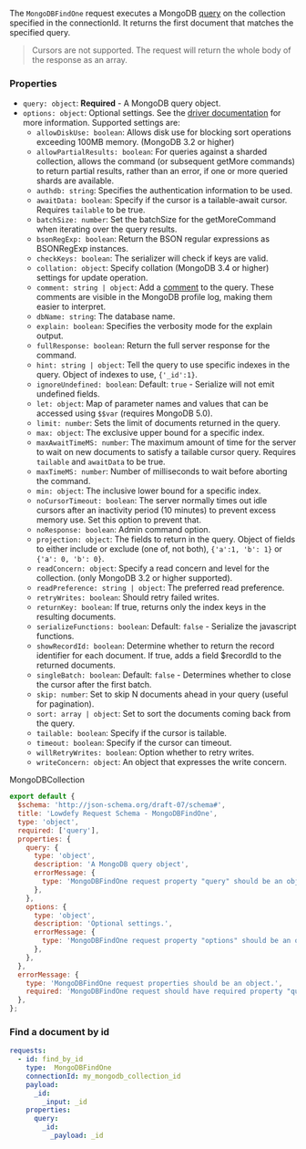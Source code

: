 <TITLE>
MongoDBFindOne
</TITLE>

<DESCRIPTION>

The `MongoDBFindOne` request executes a MongoDB [query](https://docs.mongodb.com/manual/tutorial/query-documents/) on the collection specified in the connectionId. It returns the first document that matches the specified query.

>Cursors are not supported. The request will return the whole body of the response as an array.

### Properties

- `query: object`: __Required__ - A MongoDB query object.
- `options: object`: Optional settings. See the [driver documentation](https://mongodb.github.io/node-mongodb-native/4.0/classes/collection.html#findone) for more information. Supported settings are:
  - `allowDiskUse: boolean`: Allows disk use for blocking sort operations exceeding 100MB memory. (MongoDB 3.2 or higher)
  - `allowPartialResults: boolean`: For queries against a sharded collection, allows the command (or subsequent getMore commands) to return partial results, rather than an error, if one or more queried shards are available.
  - `authdb: string`: Specifies the authentication information to be used.
  - `awaitData: boolean`: Specify if the cursor is a tailable-await cursor. Requires `tailable` to be true.
  - `batchSize: number`: Set the batchSize for the getMoreCommand when iterating over the query results.
  - `bsonRegExp: boolean`: Return the BSON regular expressions as BSONRegExp instances.
  - `checkKeys: boolean`: The serializer will check if keys are valid.
  - `collation: object`: Specify collation (MongoDB 3.4 or higher) settings for update operation.
  - `comment: string | object`: Add a [comment](https://docs.mongodb.com/manual/reference/operator/query/comment/index.html) to the query. These comments are visible in the MongoDB profile log, making them easier to interpret.
  - `dbName: string`: The database name.
  - `explain: boolean`: Specifies the verbosity mode for the explain output.
  - `fullResponse: boolean`: Return the full server response for the command.
  - `hint: string | object`: Tell the query to use specific indexes in the query. Object of indexes to use, `{'_id':1}`.
  - `ignoreUndefined: boolean`: Default: `true` - Serialize will not emit undefined fields.
  - `let: object`: Map of parameter names and values that can be accessed using `$$var` (requires MongoDB 5.0).
  - `limit: number`: Sets the limit of documents returned in the query.
  - `max: object`: The exclusive upper bound for a specific index.
  - `maxAwaitTimeMS: number`: The maximum amount of time for the server to wait on new documents to satisfy a tailable cursor query. Requires `tailable` and `awaitData` to be true.
  - `maxTimeMS: number`: Number of milliseconds to wait before aborting the command.
  - `min: object`: The inclusive lower bound for a specific index.
  - `noCursorTimeout: boolean`: The server normally times out idle cursors after an inactivity period (10 minutes) to prevent excess memory use. Set this option to prevent that.
  - `noResponse: boolean`: Admin command option.
  - `projection: object`: The fields to return in the query. Object of fields to either include or exclude (one of, not both), `{'a':1, 'b': 1}` or `{'a': 0, 'b': 0}`.
  - `readConcern: object`: Specify a read concern and level for the collection. (only MongoDB 3.2 or higher supported).
  - `readPreference: string | object`: The preferred read preference.
  - `retryWrites: boolean`: Should retry failed writes.
  - `returnKey: boolean`: If true, returns only the index keys in the resulting documents.
  - `serializeFunctions: boolean`: Default: `false` - Serialize the javascript functions.
  - `showRecordId: boolean`: Determine whether to return the record identifier for each document. If true, adds a field $recordId to the returned documents.
  - `singleBatch: boolean`: Default: `false` - Determines whether to close the cursor after the first batch.
  - `skip: number`: Set to skip N documents ahead in your query (useful for pagination).
  - `sort: array | object`: Set to sort the documents coming back from the query.
  - `tailable: boolean`: Specify if the cursor is tailable.
  - `timeout: boolean`: Specify if the cursor can timeout.
  - `willRetryWrites: boolean`: Option whether to retry writes.
  - `writeConcern: object`: An object that expresses the write concern.

</DESCRIPTION>

<CONNECTION>
MongoDBCollection
</CONNECTION>

<SCHEMA>

```js
export default {
  $schema: 'http://json-schema.org/draft-07/schema#',
  title: 'Lowdefy Request Schema - MongoDBFindOne',
  type: 'object',
  required: ['query'],
  properties: {
    query: {
      type: 'object',
      description: 'A MongoDB query object',
      errorMessage: {
        type: 'MongoDBFindOne request property "query" should be an object.',
      },
    },
    options: {
      type: 'object',
      description: 'Optional settings.',
      errorMessage: {
        type: 'MongoDBFindOne request property "options" should be an object.',
      },
    },
  },
  errorMessage: {
    type: 'MongoDBFindOne request properties should be an object.',
    required: 'MongoDBFindOne request should have required property "query".',
  },
};
```

</SCHEMA>

<EXAMPLES>

### Find a document by id

```yaml
requests:
  - id: find_by_id
    type:  MongoDBFindOne
    connectionId: my_mongodb_collection_id
    payload:
      _id:
        _input: _id
    properties:
      query:
        _id:
          _payload: _id
```

</EXAMPLES>
